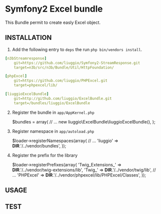 Symfony2 Excel bundle
============
This Bundle permit to create easly Excel object.

## INSTALLATION

1. Add the following entry to ``deps`` the run ``php bin/vendors install``.

``` yaml 
[n3bStreamresponse]
    git=https://github.com/liuggio/Symfony2-StreamResponse.git
	target=n3b/src/n3b/Bundle/Util/HttpFoundation/

[phpExcel]
    git=https://github.com/liuggio/PHPExcel.git
	target=phpexcel/lib/

[liuggioExcelBundle]
    git=http://github.com/liuggio/ExcelBundle.git
    target=/bundles/liuggio/ExcelBundle
```

2. Register the bundle in ``app/AppKernel.php``


    $bundles = array(
        // ...
        new liuggio\ExcelBundle\liuggioExcelBundle(),
    );


3. Register namespace in ``app/autoload.php``


     $loader->registerNamespaces(array(
         // ...
         'liuggio'              => __DIR__.'/../vendor/bundles',
     ));


4. Register the prefix for the library

     $loader->registerPrefixes(array(
         'Twig_Extensions_' => __DIR__.'/../vendor/twig-extensions/lib',
         'Twig_'            => __DIR__.'/../vendor/twig/lib',
          // ...
         'PHPExcel'         => __DIR__.'/../vendor/phpexcel/lib/PHPExcel/Classes',
     ));


## USAGE




## TEST

